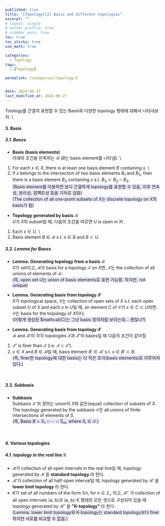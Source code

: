 ```yaml
---
published: true
title: "[Topology][2] Basis and different topologies"
excerpt: ""
# layout: single
# author_profile: true
# sidebar_main: true
toc: true
toc_sticky: true
use_math: true

categories:
  - Topology
tags:
  - [Topology]

permalink: /categories/topology/2


date: 2024-06-27
last_modified_at: 2024-06-27
---
```


Tolology를 간결히 표현할 수 있는 Basis와 다양한 topology 형태에 대해서 나타내보자. \\
<br />

#### 3. Basis
##### 3.1. Bases

- <b>Basis (basis elements) </b> \
아래의 조건을 만족하는 $\mathcal{B}$ ($B$는 basis element를 나타냄). \
1) For each $x\in X$, there is at least one basis element $B$ containing $x$. \
2) If $x$ belongs to the intersection of two basis elements $B_1$ and $B_2$, then there is a basis element $B_3$ containing $x$ s.t. $B_3 \subset B_2 \cap B_3$.  
<span style="background-color:#E6E6FA"> (Basis element를 이용하면 보다 간결하게 topology를 표현할 수 있음, 이후 연속성, 분리성, 컴팩트성 등을 기저로 검증) </span>  
<span style="background-color:#E6E6FA"> (The collection of all one-point subsets of $X$는 discrete topology on $X$의 basis가 됨) </span> 



- <b> Topology generated by basis $\mathcal{B}$ </b> \
$U$가 $X$의 subset일 때, 다음의 조건을 따르면 $U$ is open in $X$\
1) Each $x\in U$. \
2) Basis element $B\in\mathcal{B}$ s.t. $x \in B$ and $B \subset U$. 

##### 3.2. Lemma for Bases 
-  <b> Lemma. Generating topology from a basis $\mathcal{B}$ </b>  
$X$가 set이고, $\mathcal{B}$가 basis for a topology $\mathcal{T}$ on $X$면, $\mathcal{T}$는 the collection of all unions of elements of $\mathcal{B}$.  
<span style="background-color:#E6E6FA"> (즉, open set $U$는 union of basis elements로 표현 가능함. 하지만, not unique) </span>  

- <b> Lemma. Generating basis from topology $\mathcal{T}$ </b>  
$X$가 topological space, $\mathcal{C}$는 collection of open sets of $X$ s.t. each open subset $U$ of $X$ and each $x$ in $U$일 때, an element $C$ of $\mathcal{C}$가 $x\in C \subset U$라면. $\mathcal{C}$는 basis for the toipology of $X$이다.  
<span style="background-color:#E6E6FA"> (이렇게 생성된 $mathcal{C}는 그냥 basis 정의처럼 보이는데... 괜찮나?) </span> 

- <b> Lemma. Generating basis from topology $\mathcal{T}$ </b>  
$\mathcal{B}$ and $\mathcal{B}'$이 각각 topologies $\mathcal{T}$과 $\mathcal{T}'$의 bases일 때 다음의 조건이 같아짐  
1) $\mathcal{T}'$ is finer than $\mathcal{T}$ (i.e. $\mathcal{T} \subset \mathcal{T}'$).   
2) $x\in X$ and $B \in \mathcal{B}$일 때, basis element $B' \in \mathcal{B}'$ s.t. $x\in B' \subset B$.  
<span style="background-color:#E6E6FA"> (즉, finer한 topology에 대한 basis는 더 작은 조각(basis elements)로 이루어져 있다.) </span> 


<!-- <img src="/assets/images/posts_img/topology/2.3.Basis.png" height="1000px" width="500px"> -->

<br />

##### 3.3. Subbasis
- <b> Subbasis </b> \
Subbasis $\mathcal{S}$ 의 정의는 union이 $X$와 같은(equal) collection of subsets of $X$. The topology generated by the subbasis $\mathcal{S}$은 all unions of finite intersections of elements of $S$.  
<span style="background-color:#E6E6FA"> (즉, Basis $B=S_1 \cap \cdots \cap S_m$, where $S_i \in \mathcal{S}$.) </span> 

<br />


#### 4. Various topologies

##### 4.1. topology in the real line $\mathbb{R}$

- $\mathcal{B}$가 collection of all open intervals in the real line일 때, topology generated by $\mathcal{B}$ 을 <b> standard topology </b> 라 한다.  
- $\mathcal{B}'$가 collection of all half-open interval일 때, topology generated by $\mathcal{B}'$ 을 <b> lower limit topology </b> 라 한다.  
- $K$가 set of all numbers of the form $1/n$, for $n\in\mathbb{Z}_+$ 이고, $\mathcal{B}''$ 가 collection of all open intervals (a, b)과 (a, b)-K 형태의 모든 셋으로 구성되어 있을 때 topology generated by $\mathcal{B}''$ 을 <b> "K-topology" </b> 라 한다.  
<span style="background-color:#E6E6FA"> (Lemma. lower limit topology와 K-topology는 standard topology보다 finer하지만 서로를 비교할 수 없음.) </span> 
